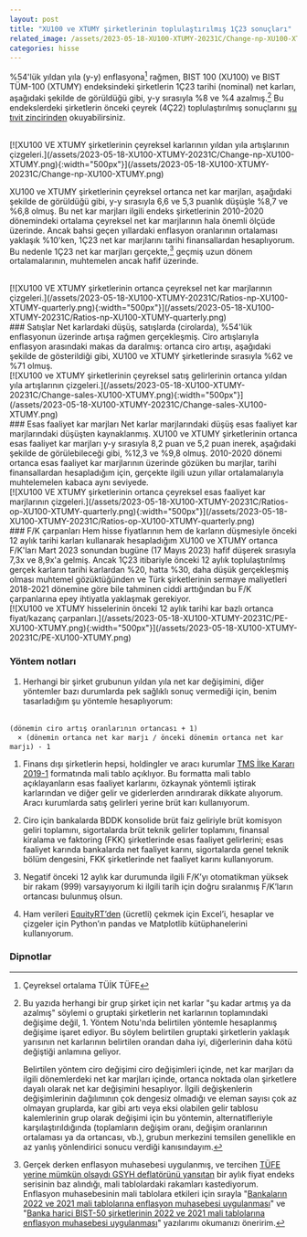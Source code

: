 ```yaml
---
layout: post
title: "XU100 ve XTUMY şirketlerinin toplulaştırılmış 1Ç23 sonuçları"
related_image: /assets/2023-05-18-XU100-XTUMY-20231C/Change-np-XU100-XTUMY.png
categories: hisse
---
```

%54'lük yıldan yıla (y-y) enflasyona[^TUFE] rağmen, BIST 100 (XU100) ve BIST TÜM-100 (XTUMY) endeksindeki şirketlerin 1Ç23 tarihi (nominal) net karları, aşağıdaki şekilde de görüldüğü gibi, y-y sırasıyla %8 ve %4 azalmış.[^TOPLUKAR] Bu endekslerdeki şirketlerin önceki çeyrek (4Ç22) toplulaştırılmış sonuçlarını [şu tıvit zincirinden](https://twitter.com/curiosus137/status/1636651634527723525?s=61&t=xz0eTA_OlH-y_4X4SF0aGg) okuyabilirsiniz.

<br/>
[![XU100 VE XTUMY şirketlerinin çeyreksel karlarının yıldan yıla artışlarının çizgeleri.](/assets/2023-05-18-XU100-XTUMY-20231C/Change-np-XU100-XTUMY.png){:width="500px"}](/assets/2023-05-18-XU100-XTUMY-20231C/Change-np-XU100-XTUMY.png)
<br/>

XU100 ve XTUMY şirketlerinin çeyreksel ortanca net kar marjları, aşağıdaki şekilde de görüldüğü gibi, y-y sırasıyla 6,6 ve 5,3 puanlık düşüşle %8,7 ve %6,8 olmuş. Bu net kar marjları ilgili endeks şirketlerinin 2010-2020 dönemindeki ortalama çeyreksel net kar marjlarının hala önemli ölçüde üzerinde. Ancak bahsi geçen yıllardaki enflasyon oranlarının ortalaması yaklaşık %10'ken, 1Ç23 net kar marjlarını tarihi finansallardan hesaplıyorum. Bu nedenle 1Ç23 net kar marjları gerçekte,[^GERCEK] geçmiş uzun dönem ortalamalarının, muhtemelen ancak hafif üzerinde.

<br/>
[![XU100 VE XTUMY şirketlerinin ortanca çeyreksel net kar marjlarının çizgeleri.](/assets/2023-05-18-XU100-XTUMY-20231C/Ratios-np-XU100-XTUMY-quarterly.png){:width="500px"}](/assets/2023-05-18-XU100-XTUMY-20231C/Ratios-np-XU100-XTUMY-quarterly.png)
<br/>
### Satışlar
Net karlardaki düşüş, satışlarda (cirolarda), %54'lük enflasyonun üzerinde artışa rağmen gerçekleşmiş. Ciro artışlarıyla enflasyon arasındaki makas da daralmış: ortanca ciro artışı, aşağıdaki şekilde de gösterildiği gibi, XU100 ve XTUMY şirketlerinde sırasıyla %62 ve %71 olmuş.

<br/>
[![XU100 ve XTUMY şirketlerinin çeyreksel satış gelirlerinin ortanca yıldan yıla artışlarının çizgeleri.](/assets/2023-05-18-XU100-XTUMY-20231C/Change-sales-XU100-XTUMY.png){:width="500px"}](/assets/2023-05-18-XU100-XTUMY-20231C/Change-sales-XU100-XTUMY.png)
<br/>
### Esas faaliyet kar marjları
Net karlar marjlarındaki düşüş esas faaliyet kar marjlarındaki düşüşten kaynaklanmış. XU100 ve XTUMY şirketlerinin ortanca esas faaliyet kar marjları y-y sırasıyla 8,2 puan ve 5,2 puan inerek, aşağıdaki şekilde de görülebileceği gibi, %12,3 ve %9,8 olmuş. 2010-2020 dönemi ortanca esas faaliyet kar marjlarının üzerinde gözüken bu marjlar, tarihi finansallardan hesapladığım için, gerçekte ilgili uzun yıllar ortalamalarıyla muhtelemelen kabaca aynı seviyede.

<br/>
[![XU100 VE XTUMY şirketlerinin ortanca çeyreksel esas faaliyet kar marjlarının çizgeleri.](/assets/2023-05-18-XU100-XTUMY-20231C/Ratios-op-XU100-XTUMY-quarterly.png){:width="500px"}](/assets/2023-05-18-XU100-XTUMY-20231C/Ratios-op-XU100-XTUMY-quarterly.png)
<br/>
### F/K çarpanları
Hem hisse fiyatlarının hem de karların düşmesiyle önceki 12 aylık tarihi karları kullanarak hesapladığım XU100 ve XTUMY ortanca F/K'ları Mart 2023 sonundan bugüne (17 Mayıs 2023) hafif düşerek sırasıyla 7,3x ve 8,9x'a gelmiş. Ancak 1Ç23 itibariyle önceki 12 aylık toplulaştırılmış gerçek karların tarihi karlardan %20, hatta %30, daha düşük gerçekleşmiş olması muhtemel gözüktüğünden ve Türk şirketlerinin sermaye maliyetleri 2018-2021 dönemine göre bile tahminen ciddi arttığından bu F/K çarpanlarına epey ihtiyatla yaklaşmak gerekiyor.

<br/>
[![XU100 ve XTUMY hisselerinin önceki 12 aylık tarihi kar bazlı ortanca fiyat/kazanç çarpanları.](/assets/2023-05-18-XU100-XTUMY-20231C/PE-XU100-XTUMY.png){:width="500px"}](/assets/2023-05-18-XU100-XTUMY-20231C/PE-XU100-XTUMY.png)
<br/>

### Yöntem notları
1. Herhangi bir şirket grubunun yıldan yıla net kar değişimini, diğer yöntemler bazı durumlarda pek sağlıklı sonuç vermediği için, benim tasarladığım şu yöntemle hesaplıyorum:<br/> <br/>
```
(dönemin ciro artış oranlarının ortancası + 1) 
  × (dönemin ortanca net kar marjı / önceki dönemin ortanca net kar marjı) - 1
```
1. Finans dışı şirketlerin hepsi, holdingler ve aracı kurumlar [TMS İlke Kararı 2019-1](https://www.kgk.gov.tr/DynamicContentDetail/5292/TMS/TFRSlerin-Uygulanmasına-Yönelik-İlke-Kararları) formatında mali tablo açıklıyor. Bu formatta mali tablo açıklayanların esas faaliyet karlarını, özkaynak yöntemli iştirak karlarından ve diğer gelir ve giderlerden arındırarak dikkate alıyorum. Aracı kurumlarda satış gelirleri yerine brüt karı kullanıyorum.

1. Ciro için bankalarda BDDK konsolide brüt faiz geliriyle brüt komisyon geliri toplamını, sigortalarda brüt teknik gelirler toplamını, finansal kiralama ve faktoring (FKK) şirketlerinde esas faaliyet gelirlerini; esas faaliyet karında bankalarda net faaliyet karını, sigortalarda genel teknik bölüm dengesini, FKK şirketlerinde net faaliyet karını kullanıyorum.

1. Negatif önceki 12 aylık kar durumunda ilgili F/K’yı otomatikman yüksek bir rakam (999) varsayıyorum ki ilgili tarih için doğru sıralanmış F/K’ların ortancası bulunmuş olsun.

1. Ham verileri [EquityRT’den](https://equityrt.com/) (ücretli) çekmek için Excel’i, hesaplar ve çizgeler için Python’ın pandas ve Matplotlib kütüphanelerini kullanıyorum.

### Dipnotlar
[^TUFE]: Çeyreksel ortalama TÜİK TÜFE

[^TOPLUKAR]: Bu yazıda herhangi bir grup şirket için net karlar "şu kadar artmış ya da azalmış" söylemi o gruptaki şirketlerin net karlarının toplamındaki değişime değil, 1. Yöntem Notu'nda belirtilen yöntemle hesaplanmış değişime işaret ediyor. Bu söylem belirtilen gruptaki şirketlerin yaklaşık yarısının net karlarının belirtilen orandan daha iyi, diğerlerinin daha kötü değiştiği anlamına geliyor.

    Belirtilen yöntem ciro değişimi ciro değişimleri içinde, net kar marjları da ilgili dönemlerdeki net kar marjları içinde, ortanca noktada olan şirketlere dayalı olarak net kar değişimini hesaplıyor. İlgili değişkenlerin değişimlerinin dağılımının çok dengesiz olmadığı ve eleman sayısı çok az olmayan gruplarda, kar gibi artı veya eksi olabilen gelir tablosu kalemlerinin grup olarak değişimi için bu yöntemin, alternatifleriyle karşılaştırıldığında (toplamların değişim oranı, değişim oranlarının ortalaması ya da ortancası, vb.), grubun merkezini temsilen genellikle en az yanlış yönlendirici sonucu verdiği kanısındayım. 

[^GERCEK]: Gerçek derken enflasyon muhasebesi uygulanmış, ve tercihen [TÜFE yerine mümkün olsaydı GSYH deflatörünü yansıtan](https://twitter.com/curiosus137/status/1648706653565460487?s=61&t=s63PF7WTWkl0e6fFxJivZw) bir aylık fiyat endeks serisinin baz alındığı, mali tablolardaki rakamları kastediyorum. Enflasyon muhasebesinin mali tablolara etkileri için sırayla "[Bankaların 2022 ve 2021 mali tablolarına enflasyon muhasebesi uygulanması](/hisse/2023/04/14/bankalar-enflasyon-muhasebesi.html)" ve "[Banka harici BIST-50 şirketlerinin 2022 ve 2021 mali tablolarına enflasyon muhasebesi uygulanması](/hisse/2023/04/18/banka-disi-enflasyon-muhasebesi.html)" yazılarımı okumanızı öneririm.